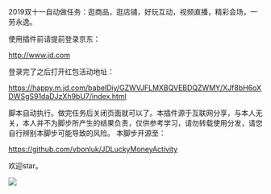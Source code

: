 2019双十一自动做任务：逛商品，逛店铺，好玩互动，视频直播，精彩会场，一劳永逸。

使用插件前请提前登录京东：

http://www.jd.com

登录完了之后打开红包活动地址：

https://happy.m.jd.com/babelDiy/GZWVJFLMXBQVEBDQZWMY/XJf8bH6oXDWSgS91daDJzXh9bU7/index.html

脚本自动执行。做完任务后关闭页面就可以了。本插件源于互联网分享，与本人无关，本人并不为脚步所产生的结果负责，仅供参考学习，请勿转载使用分发，请您自行辨别本脚步可能导致的风险。
本脚步开源至：

https://github.com/vbonluk/JDLuckyMoneyActivity

欢迎star。

![](http://tc.kaopuyu.com/WX20191023-112027_optimized.png?imageMogr2/thumbnail/!70p)
